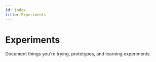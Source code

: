 ```yaml
---
id: index
title: Experiments
---
```

# Experiments

Document things you're trying, prototypes, and learning experiments.
